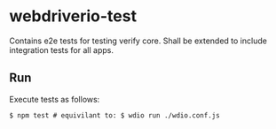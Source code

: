 # webdriverio-test

Contains e2e tests for testing verify core. Shall be extended to include integration tests for all apps.

## Run

Execute tests as follows:

```
$ npm test # equivilant to: $ wdio run ./wdio.conf.js
```

